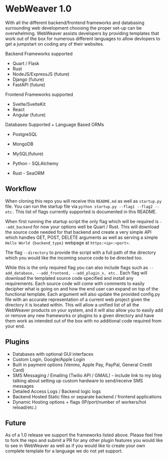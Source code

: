 # WebWeaver 1.0

With all the different backend/frontend frameworks and databasing surrounding web development choosing the proper set-up can be overwhelming. WebWeaver assists developers by providing templates that work out of the box for numerous different languages to allow devlopers to get a jumpstart on coding any of their websites. 

Backend Frameworks supported
- Quart / Flask
- Rust
- NodeJS/ExpressJS (future)
- Django (future)
- FastAPI (future)

Frontend Frameworks supported
- Svelte/SvelteKit
- React
- Angular (future)

Databases Supported + Language Based ORMs
- PostgreSQL
- MongoDB
- MySQL(future)

- Python - SQLAlchemy
- Rust - SeaORM

## Workflow

When cloning this repo you will receive this `README.md` as well as `startup.py` file. You can run the startup file via `python startup.py --flag1 --flag2 --etc.` This list of flags currently supported is documented in this README.

When first running the startup script the only flag which will be required is `--add_backend` for now your options well be Quart / Rust. This will download the source code needed for that backend and create a very simple API which handles GET, POST, DELETE arguments as well as serving a simple `Hello World {backend_type}` webpage at `https:<ip>:<port>`.

The flag `--directory` to provide the script with a full path of the directory which you would like the incoming source code to be directed too.

While this is the only required flag you can also include flags such as `--add_database, --add_frontend, --add_plugin_x, etc.`. Each flag will download the templated source code specified and install any requirements. Each source code will come with comments to easily decipher what is going on and how the end user can expand on top of the functional template. Each argument will also update the provided config.py file with an accurate representation of a current web project given the directory it is located within. This will allow a unified list of all the WebWeaver products on your system, and it will also allow you to easily add or remove any new frameworks or plugins to a given directory and have them work as intended out of the box with no additional code required from your end.

## Plugins
- Databases with optional GUI interfaces
- Custom Login, Google/Apple Login
- Built in payment options (Venmo, Apple Pay, PayPal, General Credit Card)
- SMS Messaging / Emailing (Twilio API / GMAIL) - include link to my blog talking about setting up custom hardware to send/receive SMS messages
- Detailed Access Logs / Backend logic logs
- Backend Hosted Static files or separate backend / frontend applications
- Dynamic Hosting options + flags (IP/port/number of workers/hot reload/etc.)

## Future

As of a 1.0 release we support the frameworks listed above. Please feel free to fork the repo and submit a PR for any other plugin features you would like to see in WebWeaver as well as if you would like to create your own complete template for a language we do not yet support.